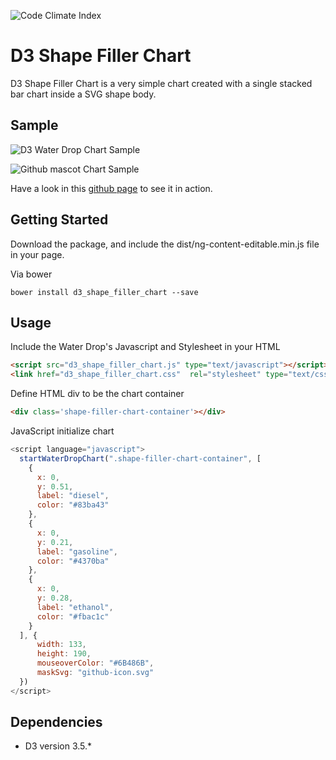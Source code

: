 ![Code Climate Index](https://d3s6mut3hikguw.cloudfront.net/github/Vizir/d3_water_drop_chart/badges/gpa.svg)

# D3 Shape Filler Chart
D3 Shape Filler Chart is a very simple chart created with a single stacked bar chart inside a SVG shape body.

## Sample

![D3 Water Drop Chart Sample](https://raw.githubusercontent.com/Vizir/d3_water_drop_chart/master/docs/d3_water_drop_chart_sample.png)

![Github mascot Chart Sample](https://raw.githubusercontent.com/Vizir/d3_water_drop_chart/master/docs/github-icon-sample.png)

Have a look in this [github page](http://vizir.github.io/d3_shape_filler_chart/) to see it in action.

## Getting Started

Download the package, and include the dist/ng-content-editable.min.js file in your page.

Via bower

```shell
bower install d3_shape_filler_chart --save
```

## Usage

Include the Water Drop's Javascript and Stylesheet in your HTML
```html
<script src="d3_shape_filler_chart.js" type="text/javascript"></script>
<link href="d3_shape_filler_chart.css"  rel="stylesheet" type="text/css">
```

Define HTML div to be the chart container
```html
<div class='shape-filler-chart-container'></div>
```

JavaScript initialize chart
```javascript
<script language="javascript">
  startWaterDropChart(".shape-filler-chart-container", [
    {
      x: 0,
      y: 0.51,
      label: "diesel",
      color: "#83ba43"
    },
    {
      x: 0,
      y: 0.21,
      label: "gasoline",
      color: "#4370ba"
    },
    {
      x: 0,
      y: 0.28,
      label: "ethanol",
      color: "#fbac1c"
    }
  ], {
      width: 133,
      height: 190,
      mouseoverColor: "#6B486B",
      maskSvg: "github-icon.svg"
  })
</script>
```

## Dependencies

* D3 version 3.5.*
